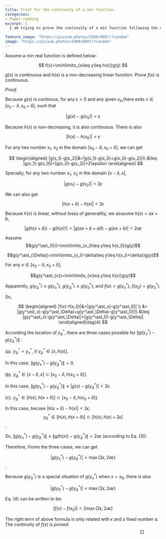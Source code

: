 ```yaml
---
title: Proof for the continuity of a min function.
categories:
- Paper reading
excerpt: |
  I am trying to prove the continuity of a min function following the mathematical defintion.

feature_image: "https://picsum.photos/2560/600?/?random"
image: "https://picsum.photos/2560/600?/?random"
---
```


Assume a min real function is defined below:

$$
f(x)=\min\limits_{x\leq y\leq h(x)}g(y)
$$

$g(x)$ is continuous and $h(x)$ is a non-decreasing linear function. Prove $f(x)$ is continuous.


$\textit{Proof}.$

<!-- For any $x_0$, there are two cases according to whether $f(x_0)=g(x_0)$.

1. $f(x_0)=g(x_0)$

Because $g(x)$ is continuous. For $x\in[x_0-\delta, x_0+\delta]$, $|g(x)-g(x_0)|<\epsilon$. And by the definition of $f(x)$, $f(x)\leq g(x)$.

   $$|f(x)-f(x_0)|=|f(x)-g(x_0)|\leq |g(x)-g(x_0)|<\epsilon$$


2. $f(x_0)\neq g(x_0)$

There must exist $s$, $x_0\leq s\leq h(x_0)$, such that $f(s)=g(x_0)$. Let $\delta=s-x_0$ -->



Because $g(x)$ is continous, for any $\epsilon>0$ and any given $x_0$,there exits $x\in [x_0-\delta, x_0+\delta]$, such that

$$|g(x)-g(x_0)|<\epsilon$$

Because $h(x)$ is non-decreasing, it is also continuous. There is also

$$|h(x)-h(x_0)|<\epsilon$$

For any two number $x_1$, $x_2$ in the domain $[x_0-\delta, x_0+\delta]$, we can get

$$
\begin{aligned}
|g(x_1)-g(x_2)|&=|g(x_1)-g(x_0)+g(x_0)-g(x_2)|\\
&\leq |g(x_1)-g(x_0)|+|g(x_0)-g(x_2)|<2\epsilon
\end{aligned}
$$

Specially, for any two number $x_1$, $x_2$ in the domain $[x-\delta, x]$,

$$|g(x_1)-g(x_2)|<2\epsilon\tag{1}$$

We can also get

$$|h(x+\delta)-h(x)|<2\epsilon\tag{2}$$

Because $h(x)$ is linear, without losss of generallity, we asssume $h(x)=ax+b$,

$$|g(h(x+\delta))-g(h(x))|=|g(ax+b+a\delta)-g(ax+b)|<2a\epsilon\tag{3}$$

Assume
$$g(y^\ast_{0})=\min\limits_{x_0\leq y\leq h(x_0)}g(y)$$

$$g(y^\ast_{\Delta})=\min\limits_{x_0-\delta\leq y\leq h(x_0+\delta)}g(y)$$

For any $x\in [x_0-\delta, x_0+\delta]$,

$$g(y^\ast_{x})=\min\limits_{x\leq y\leq h(x)}g(y)$$

Apparently, $g(y^\ast_{\Delta})\leq g(y^\ast_{x})$, $g(y^\ast_{\Delta})\leq g(y^\ast_0)$, and $f(x)=g(y^\ast_x)$, $f(x_0)=g(y^\ast_0)$.

So,

$$
\begin{aligned}
|f(x)-f(x_0)|&=|g(y^\ast_x)-g(y^\ast_0)| \\
&= |g(y^\ast_x)-g(y^\ast_\Delta)+g(y^\ast_\Delta)-g(y^\ast_0)|\\
&\leq |g(y^\ast_x)-g(y^\ast_\Delta)|+|g(y^\ast_0)-g(y^\ast_\Delta)|
\end{aligned}\tag{4}
$$


According the location of $y^\ast_\Delta$, there are three cases possible for $\| g(y^\ast_x)-g(y^\ast_\Delta) \|$ :

(a).  $y^\ast_\Delta= y^\ast_x$, if $y^\ast_\Delta\in [x, h(x)]$.

In this case, $\|g(y^\ast_x)-g(y^\ast_\Delta)\|=0$.

(b). $y^\ast_\Delta\in [x-\delta, x]\subset [x_0-\delta, h(x_0+\delta)]$.

In this case, $\|g(y^\ast_x)-g(y^\ast_\Delta)\|\leq |g(x)-g(y^\ast_\Delta)|<2\epsilon$.

(c). $y^\ast_\Delta\in [h(x), h(x+\delta)]\subset [x_0-\delta, h(x_0+\delta)]$.

In this case, becase $|h(x+\delta)-h(x)|<2\epsilon$,
$$y^\ast_\Delta\in [h(x), h(x+\delta)]\subset [h(x), h(x)+2\epsilon]$$.

So, $\|g(y^\ast_x)-g(y^\ast_\Delta)\|\leq \|g(h(x))-g(y^\ast_\Delta)\|<2a\epsilon$ (according to Eq. (3)).

Therefore, frome the three cases, we can get

$$|g(y^\ast_x)-g(y^\ast_\Delta)|<\max\{2\epsilon, 2a\epsilon\}$$.

Because $g(y^\ast_0)$ is a special situation of $g(y^\ast_x)$ when $x=x_0$, there is also

$$|g(y^\ast_0)-g(y^\ast_\Delta)|<\max\{2\epsilon, 2a\epsilon\}$$

Eq. (4) can be written to be:

$$|f(x)-f(x_0)|<2\max\{2\epsilon, 2a\epsilon\}$$

The right term of above formula is only related with $\epsilon$ and a fixed number $a$. The continuity of $f(x)$ is proved.
$$\hspace{300pt}\Box$$
